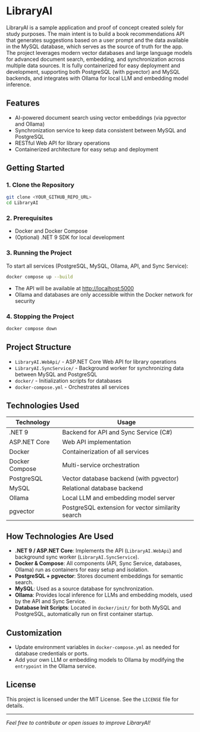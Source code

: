# LibraryAI

LibraryAI is a sample application and proof of concept created solely for study purposes. The main intent is to build a book recommendations API that generates suggestions based on a user prompt and the data available in the MySQL database, which serves as the source of truth for the app. The project leverages modern vector databases and large language models for advanced document search, embedding, and synchronization across multiple data sources. It is fully containerized for easy deployment and development, supporting both PostgreSQL (with pgvector) and MySQL backends, and integrates with Ollama for local LLM and embedding model inference.

## Features

- AI-powered document search using vector embeddings (via pgvector and Ollama)
- Synchronization service to keep data consistent between MySQL and PostgreSQL
- RESTful Web API for library operations
- Containerized architecture for easy setup and deployment

## Getting Started

### 1. Clone the Repository

```bash
git clone <YOUR_GITHUB_REPO_URL>
cd LibraryAI
```

### 2. Prerequisites

- Docker and Docker Compose
- (Optional) .NET 9 SDK for local development

### 3. Running the Project

To start all services (PostgreSQL, MySQL, Ollama, API, and Sync Service):

```bash
docker compose up --build
```

- The API will be available at [http://localhost:5000](http://localhost:5000)
- Ollama and databases are only accessible within the Docker network for security

### 4. Stopping the Project

```bash
docker compose down
```

## Project Structure

- `LibraryAI.WebApi/` - ASP.NET Core Web API for library operations
- `LibraryAI.SyncService/` - Background worker for synchronizing data between MySQL and PostgreSQL
- `docker/` - Initialization scripts for databases
- `docker-compose.yml` - Orchestrates all services

## Technologies Used

| Technology         | Usage                                                                 |
|-------------------|-----------------------------------------------------------------------|
| .NET 9            | Backend for API and Sync Service (C#)                                 |
| ASP.NET Core      | Web API implementation                                                |
| Docker            | Containerization of all services                                      |
| Docker Compose    | Multi-service orchestration                                           |
| PostgreSQL        | Vector database backend (with pgvector)                               |
| MySQL             | Relational database backend                                           |
| Ollama            | Local LLM and embedding model server                                  |
| pgvector          | PostgreSQL extension for vector similarity search                     |

## How Technologies Are Used

- **.NET 9 / ASP.NET Core**: Implements the API (`LibraryAI.WebApi`) and background sync worker (`LibraryAI.SyncService`).
- **Docker & Compose**: All components (API, Sync Service, databases, Ollama) run as containers for easy setup and isolation.
- **PostgreSQL + pgvector**: Stores document embeddings for semantic search.
- **MySQL**: Used as a source database for synchronization.
- **Ollama**: Provides local inference for LLMs and embedding models, used by the API and Sync Service.
- **Database Init Scripts**: Located in `docker/init/` for both MySQL and PostgreSQL, automatically run on first container startup.

## Customization

- Update environment variables in `docker-compose.yml` as needed for database credentials or ports.
- Add your own LLM or embedding models to Ollama by modifying the `entrypoint` in the Ollama service.

## License

This project is licensed under the MIT License. See the `LICENSE` file for details.

---

*Feel free to contribute or open issues to improve LibraryAI!*
